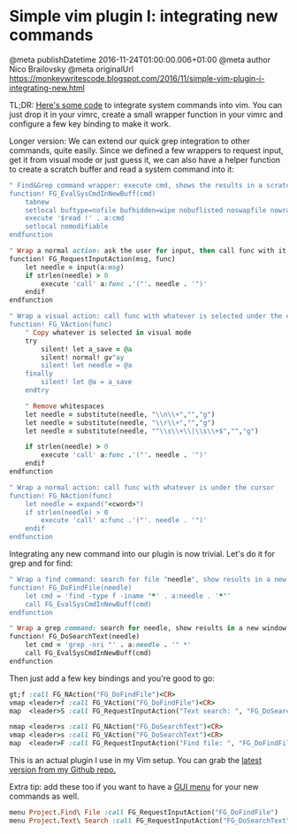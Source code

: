 # Simple vim plugin I: integrating new commands

@meta publishDatetime 2016-11-24T01:00:00.006+01:00
@meta author Nico Brailovsky
@meta originalUrl https://monkeywritescode.blogspot.com/2016/11/simple-vim-plugin-i-integrating-new.html

TL;DR: [Here's some code](https://github.com/nicolasbrailo/Nico.rc/blob/master/vim/plugins/findgrep.vim) to integrate system commands into vim. You can just drop it in your vimrc, create a small wrapper function in your vimrc and configure a few key binding to make it work.

Longer version:
We can extend our quick grep integration to other commands, quite easily. Since we defined a few wrappers to request input, get it from visual mode or just guess it, we can also have a helper function to create a scratch buffer and read a system command into it:

```ruby
" Find&Grep command wrapper: execute cmd, shows the results in a scratch buffer
function! FG_EvalSysCmdInNewBuff(cmd)
    tabnew
    setlocal buftype=nofile bufhidden=wipe nobuflisted noswapfile nowrap
    execute '$read !' . a:cmd
    setlocal nomodifiable
endfunction

" Wrap a normal action: ask the user for input, then call func with it
function! FG_RequestInputAction(msg, func)
    let needle = input(a:msg)
    if strlen(needle) > 0
        execute 'call' a:func .'("'. needle . '")'
    endif
endfunction

" Wrap a visual action: call func with whatever is selected under the cursor
function! FG_VAction(func)
    " Copy whatever is selected in visual mode
    try
        silent! let a_save = @a
        silent! normal! gv"ay
        silent! let needle = @a
    finally
        silent! let @a = a_save
    endtry

    " Remove whitespaces
    let needle = substitute(needle, "\\n\\+","","g")
    let needle = substitute(needle, "\\r\\+","","g")
    let needle = substitute(needle, "^\\s\\+\\|\\s\\+$","","g")

    if strlen(needle) > 0
        execute 'call' a:func .'("'. needle . '")'
    endif
endfunction

" Wrap a normal action: call func with whatever is under the cursor
function! FG_NAction(func)
    let needle = expand("<cword>")
    if strlen(needle) > 0
        execute 'call' a:func .'("'. needle . '")'
    endif
endfunction
```

Integrating any new command into our plugin is now trivial. Let's do it for grep and for find:

```ruby
" Wrap a find command: search for file "needle", show results in a new window
function! FG_DoFindFile(needle)
    let cmd = 'find -type f -iname "*' . a:needle . '*"'
    call FG_EvalSysCmdInNewBuff(cmd)
endfunction

" Wrap a grep command: search for needle, show results in a new window
function! FG_DoSearchText(needle)
    let cmd = 'grep -nri "' . a:needle . '" *'
    call FG_EvalSysCmdInNewBuff(cmd)
endfunction
```

Then just add a few key bindings and you're good to go:

```ruby
gt;f :call FG_NAction("FG_DoFindFile")<CR>
vmap <leader>f :call FG_VAction("FG_DoFindFile")<CR>
map  <leader>S :call FG_RequestInputAction("Text search: ", "FG_DoSearchText")<CR>

nmap <leader>s :call FG_NAction("FG_DoSearchText")<CR>
vmap <leader>s :call FG_VAction("FG_DoSearchText")<CR>
map  <leader>F :call FG_RequestInputAction("Find file: ", "FG_DoFindFile")<CR>
```

This is an actual plugin I use in my Vim setup. You can grab the [latest version from my Github repo.](https://github.com/nicolasbrailo/Nico.rc/blob/master/vim/plugins/findgrep.vim)

Extra tip: add these too if you want to have a [GUI menu](/md_blog/2015/0402_VimTipIwantmoremenus.md) for your new commands as well.

```ruby
menu Project.Find\ File :call FG_RequestInputAction("FG_DoFindFile")
menu Project.Text\ Search :call FG_RequestInputAction("FG_DoSearchText")
```

